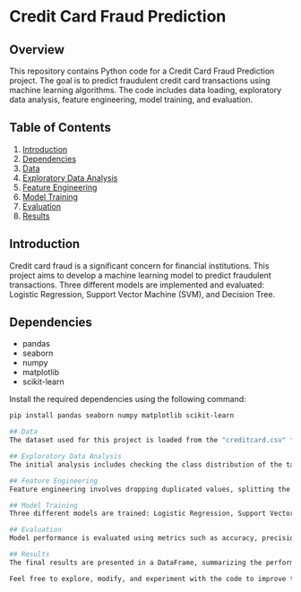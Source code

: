 # Credit Card Fraud Prediction

## Overview
This repository contains Python code for a Credit Card Fraud Prediction project. The goal is to predict fraudulent credit card transactions using machine learning algorithms. The code includes data loading, exploratory data analysis, feature engineering, model training, and evaluation.

## Table of Contents
1. [Introduction](#introduction)
2. [Dependencies](#dependencies)
3. [Data](#data)
4. [Exploratory Data Analysis](#exploratory-data-analysis)
5. [Feature Engineering](#feature-engineering)
6. [Model Training](#model-training)
7. [Evaluation](#evaluation)
8. [Results](#results)

## Introduction
Credit card fraud is a significant concern for financial institutions. This project aims to develop a machine learning model to predict fraudulent transactions. Three different models are implemented and evaluated: Logistic Regression, Support Vector Machine (SVM), and Decision Tree.

## Dependencies
- pandas
- seaborn
- numpy
- matplotlib
- scikit-learn

Install the required dependencies using the following command:
```bash
pip install pandas seaborn numpy matplotlib scikit-learn

## Data
The dataset used for this project is loaded from the "creditcard.csv" file. It contains information about credit card transactions, including features like transaction amount, time, and various V1 to V28 features.

## Exploratory Data Analysis
The initial analysis includes checking the class distribution of the target variable, exploring correlations between features, and visualizing feature importance using a heatmap and bar chart.

## Feature Engineering
Feature engineering involves dropping duplicated values, splitting the dataset into input (X) and target (Y) variables, and applying Principal Component Analysis (PCA) to reduce the number of independent variables.

## Model Training
Three different models are trained: Logistic Regression, Support Vector Machine (SVM), and Decision Tree. Hyperparameter tuning is performed using RandomizedSearchCV to find the optimal parameters.

## Evaluation
Model performance is evaluated using metrics such as accuracy, precision, recall, F1 score, confusion matrix, and ROC-AUC.

## Results
The final results are presented in a DataFrame, summarizing the performance of each model based on different metrics.

Feel free to explore, modify, and experiment with the code to improve the model or adapt it for your specific needs.



 
